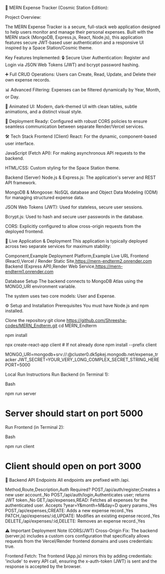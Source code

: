 🚀 MERN Expense Tracker (Cosmic Station Edition):

Project Overview:

The MERN Expense Tracker is a secure, full-stack web application designed to help users monitor and manage their personal expenses. Built with the MERN stack (MongoDB, Express.js, React, Node.js), this application features secure JWT-based user authentication and a responsive UI inspired by a Space Station/Cosmic theme.

Key Features Implemented:
🔒 Secure User Authentication: Register and Login via JSON Web Tokens (JWT) and bcrypt password hashing.

➕ Full CRUD Operations: Users can Create, Read, Update, and Delete their own expense records.

📊 Advanced Filtering: Expenses can be filtered dynamically by Year, Month, or Day.

🎨 Animated UI: Modern, dark-themed UI with clean tables, subtle animations, and a distinct visual style.

🔗 Deployment Ready: Configured with robust CORS policies to ensure seamless communication between separate Render/Vercel services.

🛠️ Tech Stack
Frontend (Client)
React: For the dynamic, component-based user interface.

JavaScript (Fetch API): For making asynchronous API requests to the backend.

HTML/CSS: Custom styling for the Space Station theme.

Backend (Server)
Node.js & Express.js: The application's server and REST API framework.

MongoDB & Mongoose: NoSQL database and Object Data Modeling (ODM) for managing structured expense data.

JSON Web Tokens (JWT): Used for stateless, secure user sessions.

Bcrypt.js: Used to hash and secure user passwords in the database.

CORS: Explicitly configured to allow cross-origin requests from the deployed frontend.

🔗 Live Application & Deployment
This application is typically deployed across two separate services for maximum stability:

Component,Example Deployment Platform,Example Live URL
Frontend (React),Vercel / Render Static Site,https://mern-endterm2.onrender.com
Backend (Express API),Render Web Service,https://mern-endterm1.onrender.com


Database Setup
The backend connects to MongoDB Atlas using the MONGO_URI environment variable.

The system uses two core models: User and Expense.

⚙️ Setup and Installation
Prerequisites
You must have Node.js and npm installed.

Clone the repository:git clone https://github.com/Shreesha-codes/MERN_Endterm.git
cd MERN_Endterm

npm install

npx create-react-app client # If not already done
npm install --prefix client

MONGO_URI=mongodb+srv://<username>:<password>@cluster0.dk5pkej.mongodb.net/expense_tracker
JWT_SECRET=YOUR_VERY_LONG_COMPLEX_SECRET_STRING_HERE
PORT=5000

Local Run Instructions
Run Backend (in Terminal 1):

Bash

npm run server
# Server should start on port 5000
Run Frontend (in Terminal 2):

Bash

npm run client
# Client should open on port 3000

🔑 Backend API Endpoints
All endpoints are prefixed with /api.

Method,Route,Description,Auth Required?
POST,/api/auth/register,Creates a new user account.,No
POST,/api/auth/login,Authenticates user; returns JWT token.,No
GET,/api/expenses,READ: Fetches all expenses for the authenticated user. Accepts ?year=Y&month=M&day=D query params.,Yes
POST,/api/expenses,CREATE: Adds a new expense record.,Yes
PATCH,/api/expenses/:id,UPDATE: Modifies an existing expense record.,Yes
DELETE,/api/expenses/:id,DELETE: Removes an expense record.,Yes

⚠️ Important Deployment Note (CORS/JWT)
Cross-Origin Fix: The backend (server.js) includes a custom cors configuration that specifically allows requests from the Vercel/Render frontend domains and uses credentials: true.

Frontend Fetch: The frontend (App.js) mirrors this by adding credentials: 'include' to every API call, ensuring the x-auth-token (JWT) is sent and the response is accepted by the browser.